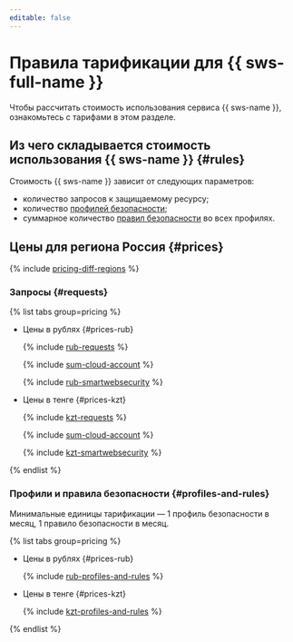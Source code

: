 ```yaml
---
editable: false
---
```


# Правила тарификации для {{ sws-full-name }}



Чтобы рассчитать стоимость использования сервиса {{ sws-name }}, ознакомьтесь с тарифами в этом разделе.

## Из чего складывается стоимость использования {{ sws-name }} {#rules}

Стоимость {{ sws-name }} зависит от следующих параметров:
* количество запросов к защищаемому ресурсу;
* количество [профилей безопасности](./concepts/profiles.md);
* суммарное количество [правил безопасности](./concepts/rules.md) во всех профилях.

## Цены для региона Россия {#prices}

{% include [pricing-diff-regions](../_includes/pricing-diff-regions.md) %}

### Запросы {#requests}


{% list tabs group=pricing %}

- Цены в рублях {#prices-rub}

  {% include [rub-requests](../_pricing/smartwebsecurity/rub-requests.md) %}
  
  {% include [sum-cloud-account](../_includes/smartwebsecurity/sum-cloud-account.md) %}
  
  {% include [rub-smartwebsecurity](../_pricing_examples/smartwebsecurity/rub-smartwebsecurity.md) %}

- Цены в тенге {#prices-kzt}

  {% include [kzt-requests](../_pricing/smartwebsecurity/kzt-requests.md) %}
  
  {% include [sum-cloud-account](../_includes/smartwebsecurity/sum-cloud-account.md) %}
  
  {% include [kzt-smartwebsecurity](../_pricing_examples/smartwebsecurity/kzt-smartwebsecurity.md) %}

{% endlist %}



### Профили и правила безопасности {#profiles-and-rules}

Минимальные единицы тарификации — 1 профиль безопасности в месяц, 1 правило безопасности в месяц.


{% list tabs group=pricing %}

- Цены в рублях {#prices-rub}

  {% include [rub-profiles-and-rules](../_pricing/smartwebsecurity/rub-profiles-and-rules.md) %}

- Цены в тенге {#prices-kzt}

  {% include [kzt-profiles-and-rules](../_pricing/smartwebsecurity/kzt-profiles-and-rules.md) %}

{% endlist %}


